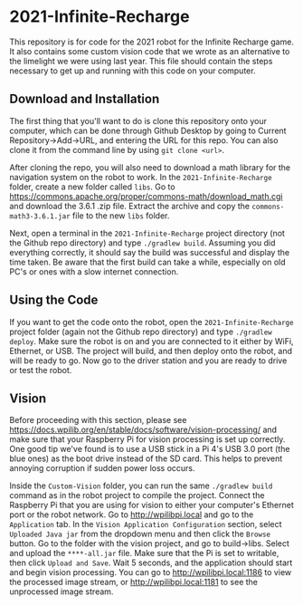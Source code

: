 # 2021-Infinite-Recharge
This repository is for code for the 2021 robot for the Infinite Recharge game.  It also contains some custom vision code that we wrote as an alternative to the limelight we were using last year.  This file should contain the steps necessary to get up and running with this code on your computer.

## Download and Installation
The first thing that you'll want to do is clone this repository onto your computer, which can be done through Github Desktop by going to Current Repository->Add->URL, and entering the URL for this repo.  You can also clone it from the command line by using `git clone <url>`.

After cloning the repo, you will also need to download a math library for the navigation system on the robot to work.  In the `2021-Infinite-Recharge` folder, create a new folder called `libs`.  Go to https://commons.apache.org/proper/commons-math/download_math.cgi and download the 3.6.1 .zip file.  Extract the archive and copy the `commons-math3-3.6.1.jar` file to the new `libs` folder.

Next, open a terminal in the `2021-Infinite-Recharge` project directory (not the Github repo directory) and type `./gradlew build`.  Assuming you did everything correctly, it should say the build was successful and display the time taken.  Be aware that the first build can take a while, especially on old PC's or ones with a slow internet connection.

## Using the Code
If you want to get the code onto the robot, open the `2021-Infinite-Recharge` project folder (again not the Github repo directory) and type `./gradlew deploy`.  Make sure the robot is on and you are connected to it either by WiFi, Ethernet, or USB.  The project will build, and then deploy onto the robot, and will be ready to go.  Now go to the driver station and you are ready to drive or test the robot.

## Vision
Before proceeding with this section, please see https://docs.wpilib.org/en/stable/docs/software/vision-processing/ and make sure that your Raspberry Pi for vision processing is set up correctly.  One good tip we've found is to use a USB stick in a Pi 4's USB 3.0 port (the blue ones) as the boot drive instead of the SD card.  This helps to prevent annoying corruption if sudden power loss occurs.

Inside the `Custom-Vision` folder, you can run the same `./gradlew build` command as in the robot project to compile the project.  Connect the Raspberry Pi that you are using for vision to either your computer's Ethernet port or the robot network.  Go to http://wpilibpi.local and go to the `Application` tab.  In the `Vision Application Configuration` section, select `Uploaded Java jar` from the dropdown menu and then click the `Browse` button.  Go to the folder with the vision project, and go to build->libs.  Select and upload the `****-all.jar` file.  Make sure that the Pi is set to writable, then click `Upload and Save`.  Wait 5 seconds, and the application should start and begin vision processing.  You can go to http://wpilibpi.local:1186 to view the processed image stream, or http://wpilibpi.local:1181 to see the unprocessed image stream.
